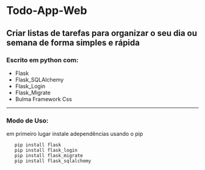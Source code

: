 # Todo-App-Web
## Criar listas de tarefas para organizar o seu dia ou semana de forma simples e rápida
### Escrito em python com:
- Flask 
- Flask_SQLAlchemy
- Flask_Login
- Flask_Migrate
- Bulma Framework Css 
*****
### Modo de Uso:
em primeiro lugar instale adependências usando o pip 
```
   pip install flask
   pip install flask_login
   pip install flask_migrate
   pip install flask_sqlalchemy
```


 
